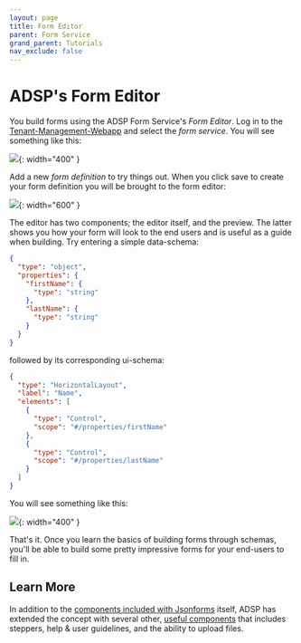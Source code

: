 ```yaml
---
layout: page
title: Form Editor
parent: Form Service
grand_parent: Tutorials
nav_exclude: false
---
```


# ADSP's Form Editor

You build forms using the ADSP Form Service's _Form Editor_. Log in to the [Tenant-Management-Webapp](https://adsp-uat.alberta.ca) and select the _form service_. You will see something like this:

![](/adsp-monorepo/assets/form-service/FormDefinition.png){: width="400" }

Add a new _form definition_ to try things out. When you click save to create your form definition you will be brought to the form editor:

![](/adsp-monorepo/assets/form-service/FormEditor.png){: width="600" }

The editor has two components; the editor itself, and the preview. The latter shows you how your form will look to the end users and is useful as a guide when building. Try entering a simple data-schema:

```json
{
  "type": "object",
  "properties": {
    "firstName": {
      "type": "string"
    },
    "lastName": {
      "type": "string"
    }
  }
}
```

followed by its corresponding ui-schema:

```json
{
  "type": "HorizontalLayout",
  "label": "Name",
  "elements": [
    {
      "type": "Control",
      "scope": "#/properties/firstName"
    },
    {
      "type": "Control",
      "scope": "#/properties/lastName"
    }
  ]
}
```

You will see something like this:

![](/adsp-monorepo/assets/form-service/FormPreview.png){: width="400" }

That's it. Once you learn the basics of building forms through schemas, you'll be able to build some pretty impressive forms for your end-users to fill in.

## Learn More

In addition to the [components included with Jsonforms](https://jsonforms.io/) itself, ADSP has extended the concept with several other, [useful components](/adsp-monorepo/tutorials/form-service/building-forms.html) that includes steppers, help & user guidelines, and the ability to upload files.
